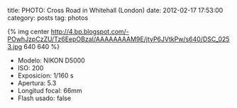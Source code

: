 title: PHOTO: Cross Road in Whitehall (London)
date: 2012-02-17 17:53:00
category: posts
tag: photos

{% img center http://4.bp.blogspot.com/-POwhJzpCzZU/Tz6EepOBzaI/AAAAAAAAM9E/jtyP6JVtkPw/s640/DSC_0253.jpg 640 640 %}

- Modelo: NIKON D5000  
- ISO: 200  
- Exposicion:	1/160 s  
- Apertura:	5.3  
- Longitud focal:	66mm  
- Flash usado:	false   
